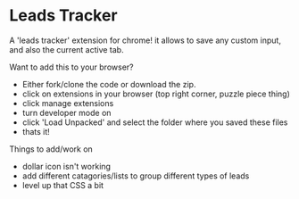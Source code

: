 # Leads Tracker

A 'leads tracker' extension for chrome! it allows to save any custom input, and also the current active tab. 

Want to add this to your browser?
  - Either fork/clone the code or download the zip.  
  - click on extensions in your browser (top right corner, puzzle piece thing)
  - click manage extensions
  - turn developer mode on
  - click 'Load Unpacked' and select the folder where you saved these files
  - thats it! 

Things to add/work on
  - dollar icon isn't working
  - add different catagories/lists to group different types of leads
  - level up that CSS a bit
